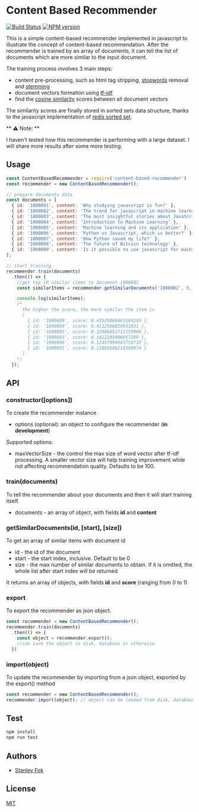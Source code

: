 Content Based Recommender
=======

[![Build Status](https://travis-ci.org/stanleyfok/content-based-recommender.png?branch=master)](https://travis-ci.org/stanleyfok/content-based-recommender)
[![NPM version](https://img.shields.io/npm/v/content-based-recommender.svg)](https://www.npmjs.com/package/content-based-recommender)

This is a simple content-based recommender implemented in javascript to illustrate the concept of content-based recommendation. After the recommender is trained by an array of documents, it can tell the list of documents which are more similar to the input document.

The training process involves 3 main steps:
* content pre-processing, such as html tag stripping, [stopwords](http://xpo6.com/list-of-english-stop-words/) removal and [stemming](http://9ol.es/porter_js_demo.html)
* document vectors formation using [tf-idf](https://lizrush.gitbooks.io/algorithms-for-webdevs-ebook/content/chapters/tf-idf.html)
* find the [cosine similarity](https://en.wikipedia.org/wiki/Cosine_similarity) scores between all document vectors

The similarity scores are finally stored in sorted sets data structure, thanks to the javascript implementation of [redis sorted set](https://www.npmjs.com/package/redis-sorted-set).

** ⚠️ Note: **

I haven't tested how this recommender is performing with a large dataset. I will share more results after some more testing.

## Usage

```js
const ContentBasedRecommender = require('content-based-recommender')
const recommender = new ContentBasedRecommender();

// prepare documents data
const documents = [
  { id: '1000001', content: 'Why studying javascript is fun?' },
  { id: '1000002', content: 'The trend for javascript in machine learning' },
  { id: '1000003', content: 'The most insightful stories about JavaScript' },
  { id: '1000004', content: 'Introduction to Machine Learning' },
  { id: '1000005', content: 'Machine learning and its application' },
  { id: '1000006', content: 'Python vs Javascript, which is better?' },
  { id: '1000007', content: 'How Python saved my life?' },
  { id: '1000008', content: 'The future of Bitcoin technology' },
  { id: '1000009', content: 'Is it possible to use javascript for machine learning?' }
];

// start training
recommender.train(documents)
  .then(() => {
    //get top 10 similar items to document 1000002
    const similarItems = recommender.getSimilarDocuments('1000002', 0, 10);

    console.log(similarItems);
    /*
      the higher the score, the more similar the item is
      [
        { id: '1000009', score: 0.43529868463164245 },
        { id: '1000004', score: 0.4112506830931031 },
        { id: '1000005', score: 0.32986852711159986 },
        { id: '1000003', score: 0.1422285906657209 },
        { id: '1000006', score: 0.12457999641759732 },
        { id: '1000001', score: 0.11885606218309874 }
      ]
    */
  });
```
## API

### constructor([options])

To create the recommender instance

* options (optional): an object to configure the recommender (**in development**)

Supported options:

* maxVectorSize - the control the max size of word vector after tf-idf processing. A smaller vector size will help training improvement while not affecting recommendation quality. Defaults to be 100.

### train(documents)

To tell the recommender about your documents and then it will start training itself.

* documents - an array of object, with fields **id** and **content**

### getSimilarDocuments(id, [start], [size])

To get an array of similar items with document id

* id - the id of the document
* start - the start index, inclusive. Default to be 0
* size - the max number of similar documents to obtain. If it is omitted, the whole list after start index will be returned

It returns an array of objects, with fields **id** and **score** (ranging from 0 to 1)

### export

To export the recommender as json object.
```js
const recommender = new ContentBasedRecommender();
recommender.train(documents)
  .then(() => {
    const object = recommender.export();
    //can save the object to disk, database or otherwise
  })
```

### import(object)

To update the recommender by importing from a json object, exported by the export() method
```js
const recommender = new ContentBasedRecommender();
recommender.import(object); // object can be loaded from disk, database or otherwise
```

## Test

```bash
npm install
npm run test
```

## Authors

  - [Stanley Fok](https://github.com/stanleyfok)

## License

  [MIT](./LICENSE)
